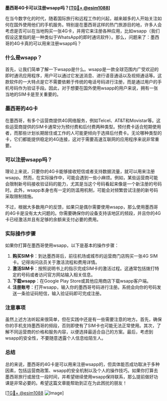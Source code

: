 **墨西哥4G卡可以注册wsapp吗？[[TG💪+ @esim1088](https://t.me/s/esim1088)]**

在当今数字化的时代，随着国际旅行和远程工作的兴起，越来越多的人开始关注如何在国外使用他们的手机服务。特别是在墨西哥这样的热门旅游目的地，许多人会考虑是否可以在当地购买一张4G卡，并用它来注册各种应用，比如wsapp（我们假设这里指的是一种类似于WhatsApp的即时通讯软件）。那么，问题来了：墨西哥的4G卡真的可以用来注册wsapp吗？

### 什么是wsapp？
首先，让我们简单了解一下wsapp是什么。wsapp是一款全球范围内广受欢迎的即时通讯应用程序，用户可以通过它发送消息、进行语音通话以及视频通话等。这款软件的一大特点是它不需要依赖于传统的电话号码进行注册，而是通过用户的手机号码作为验证手段。因此，对于想要在国外使用wsapp的用户来说，拥有一张当地的SIM卡是至关重要的。

### 墨西哥的4G卡
在墨西哥，有多个运营商提供4G网络服务，例如Telcel、AT&T和Movistar等。这些运营商提供的SIM卡通常分为预付费和后付费两种类型。预付费卡适合短期使用者，而那些计划长期居住或工作的人可能更倾向于选择后付费卡。无论哪种类型的卡，它们都能提供稳定的4G连接，这对于需要高速互联网的应用程序来说非常重要。

### 可以注册wsapp吗？
理论上来说，只要你的4G卡能够接收短信或者支持数据流量，就可以用来注册wsapp。然而，在实际操作中，可能会遇到一些小麻烦。例如，某些运营商可能会限制新号码接收验证码的能力，尤其是当这个号码看起来像是一个新注册的号码时。此外，wsapp本身也有一定的防滥用机制，可能会对频繁尝试注册的新号码采取限制措施。

不过，根据大多数用户的反馈，如果只是偶尔需要使用wsapp，那么使用墨西哥的4G卡是没有太大问题的。你需要确保你的设备支持该地区的频段，并且你的4G卡已经激活并且有足够的余额来支付必要的费用。

### 实际操作步骤
如果你打算在墨西哥使用wsapp，以下是基本的操作步骤：

1. **购买SIM卡**：到达墨西哥后，前往机场或城市的运营商门店购买一张4G SIM卡。记得询问店员关于激活流程和费用详情。
2. **激活SIM卡**：按照说明书上的指示完成SIM卡的激活过程。这通常包括拨打特定的号码或者访问官方网站输入相关信息。
3. **下载wsapp**：在Google Play Store或其他应用商店下载wsapp客户端。
4. **注册账号**：打开wsapp，输入你的墨西哥号码进行注册。系统会向你的号码发送一条验证码短信，输入验证码即可完成注册。

### 注意事项
虽然上述方法听起来很简单，但在实践中还是有一些需要注意的地方。首先，确保你的手机支持墨西哥的频段，否则即使有了SIM卡也可能无法正常使用。其次，了解不同运营商的价格和服务内容，以便选择最适合自己的方案。最后，考虑到wsapp的安全性，不要随意透露个人信息给陌生人。

### 总结
总的来说，墨西哥的4G卡是可以用来注册wsapp的，但具体能否成功取决于多种因素，包括运营商政策、wsapp的安全机制以及个人的操作技巧。如果你打算去墨西哥旅行或居住一段时间，并希望继续使用wsapp保持联系，那么提前做好功课是非常必要的。希望这篇文章能帮助到正在为此困扰的朋友！

[[TG💪+ @esim1088](https://t.me/s/esim1088) ![Image](https://i.postimg.cc/4NQfJmqS/Snipaste-2025-05-13-00-14-12.png)]